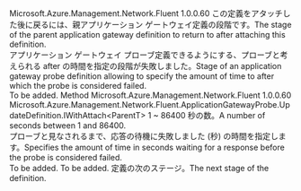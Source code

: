 <Type Name="IWithTimeout&lt;ParentT&gt;" FullName="Microsoft.Azure.Management.Network.Fluent.ApplicationGatewayProbe.UpdateDefinition.IWithTimeout&lt;ParentT&gt;">
  <TypeSignature Language="C#" Value="public interface IWithTimeout&lt;ParentT&gt;" />
  <TypeSignature Language="ILAsm" Value=".class public interface auto ansi abstract IWithTimeout`1&lt;ParentT&gt;" />
  <TypeSignature Language="DocId" Value="T:Microsoft.Azure.Management.Network.Fluent.ApplicationGatewayProbe.UpdateDefinition.IWithTimeout`1" />
  <TypeSignature Language="VB.NET" Value="Public Interface IWithTimeout(Of ParentT)" />
  <TypeSignature Language="F#" Value="type IWithTimeout&lt;'ParentT&gt; = interface" />
  <AssemblyInfo>
    <AssemblyName>Microsoft.Azure.Management.Network.Fluent</AssemblyName>
    <AssemblyVersion>1.0.0.60</AssemblyVersion>
  </AssemblyInfo>
  <TypeParameters>
    <TypeParameter Name="ParentT" />
  </TypeParameters>
  <Interfaces />
  <Docs>
    <typeparam name="ParentT"><span data-ttu-id="6c278-101">この定義をアタッチした後に戻るには、親アプリケーション ゲートウェイ定義の段階です。</span><span class="sxs-lookup"><span data-stu-id="6c278-101">The stage of the parent application gateway definition to return to after attaching this definition.</span></span></typeparam>
    <summary>
            <span data-ttu-id="6c278-102">アプリケーション ゲートウェイ プローブ定義できるようにする、プローブと考えられる after の時間を指定の段階が失敗しました。</span><span class="sxs-lookup"><span data-stu-id="6c278-102">Stage of an application gateway probe definition allowing to specify the amount of time to after which the probe is considered failed.</span></span>
            </summary>
    <remarks>To be added.</remarks>
  </Docs>
  <Members>
    <Member MemberName="WithTimeoutInSeconds">
      <MemberSignature Language="C#" Value="public Microsoft.Azure.Management.Network.Fluent.ApplicationGatewayProbe.UpdateDefinition.IWithAttach&lt;ParentT&gt; WithTimeoutInSeconds (int seconds);" />
      <MemberSignature Language="ILAsm" Value=".method public hidebysig newslot virtual instance class Microsoft.Azure.Management.Network.Fluent.ApplicationGatewayProbe.UpdateDefinition.IWithAttach`1&lt;!ParentT&gt; WithTimeoutInSeconds(int32 seconds) cil managed" />
      <MemberSignature Language="DocId" Value="M:Microsoft.Azure.Management.Network.Fluent.ApplicationGatewayProbe.UpdateDefinition.IWithTimeout`1.WithTimeoutInSeconds(System.Int32)" />
      <MemberSignature Language="VB.NET" Value="Public Function WithTimeoutInSeconds (seconds As Integer) As IWithAttach(Of ParentT)" />
      <MemberSignature Language="F#" Value="abstract member WithTimeoutInSeconds : int -&gt; Microsoft.Azure.Management.Network.Fluent.ApplicationGatewayProbe.UpdateDefinition.IWithAttach&lt;'ParentT&gt;" Usage="iWithTimeout.WithTimeoutInSeconds seconds" />
      <MemberType>Method</MemberType>
      <AssemblyInfo>
        <AssemblyName>Microsoft.Azure.Management.Network.Fluent</AssemblyName>
        <AssemblyVersion>1.0.0.60</AssemblyVersion>
      </AssemblyInfo>
      <ReturnValue>
        <ReturnType>Microsoft.Azure.Management.Network.Fluent.ApplicationGatewayProbe.UpdateDefinition.IWithAttach&lt;ParentT&gt;</ReturnType>
      </ReturnValue>
      <Parameters>
        <Parameter Name="seconds" Type="System.Int32" />
      </Parameters>
      <Docs>
        <param name="seconds"><span data-ttu-id="6c278-103">1 ~ 86400 秒の数。</span><span class="sxs-lookup"><span data-stu-id="6c278-103">A number of seconds between 1 and 86400.</span></span></param>
        <summary>
            <span data-ttu-id="6c278-104">プローブと見なされるまで、応答の待機に失敗しました (秒) の時間を指定します。</span><span class="sxs-lookup"><span data-stu-id="6c278-104">Specifies the amount of time in seconds waiting for a response before the probe is considered failed.</span></span>
            </summary>
        <returns>To be added.</returns>
        <remarks>To be added.</remarks>
        <return><span data-ttu-id="6c278-105">定義の次のステージ。</span><span class="sxs-lookup"><span data-stu-id="6c278-105">The next stage of the definition.</span></span></return>
      </Docs>
    </Member>
  </Members>
</Type>